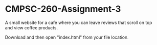 # CMPSC-260-Assignment-3

A small website for a cafe where you can leave reviews that scroll on top and view coffee products. 

Download and then open "index.html" from your file location. 
